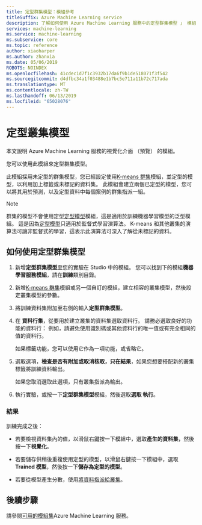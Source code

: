 ```yaml
---
title: 定型群集模型：模組參考
titleSuffix: Azure Machine Learning service
description: 了解如何使用 Azure Machine Learning 服務中的定型群集模型 」 模組來定型群集模型。
services: machine-learning
ms.service: machine-learning
ms.subservice: core
ms.topic: reference
author: xiaoharper
ms.author: zhanxia
ms.date: 05/06/2019
ROBOTS: NOINDEX
ms.openlocfilehash: 41cdec1d7f1c3932b17da6f9b1de518071f3f542
ms.sourcegitcommit: d4dfbc34a1f03488e1b7bc5e711a11b72c717ada
ms.translationtype: MT
ms.contentlocale: zh-TW
ms.lasthandoff: 06/13/2019
ms.locfileid: "65028076"
---
```

# <a name="train-clustering-model"></a>定型叢集模型

本文說明 Azure Machine Learning 服務的視覺化介面 （預覽） 的模組。

您可以使用此模組來定型群集模型。

此模組採用未定型的群集模型，您已經設定使用[K-means 群集](k-means-clustering.md)模組，並定型的模型，以利用加上標籤或未標記的資料集。 此模組會建立兩個已定型的模型，您可以將其用於預測，以及定型資料中每個案例的群集指派一組。

> [!NOTE]
> 群集的模型不會使用定型[定型模型](train-model.md)模組，這是適用於訓練機器學習模型的泛型模組。 這是因為[定型模型](train-model.md)只適用於監督式學習演算法。 K-means 和其他叢集的演算法可讓非監督式的學習，這表示此演算法可深入了解從未標記的資料。  
  
## <a name="how-to-use-train-clustering-model"></a>如何使用定型群集模型  
  
1.  新增**定型群集模型**至您的實驗在 Studio 中的模組。 您可以找到下的模組**機器學習服務模組**，請在**訓練**類別目錄。  
  
2. 新增[K-means 群集](k-means-clustering.md)模組或另一個自訂的模組，建立相容的叢集模型，然後設定叢集模型的參數。  
    
3.  將訓練資料集附加至右側的輸入**定型群集模型**。
  
5.  在 **資料行集**，從要用於建立叢集的資料集選取資料行。 請務必選取良好的功能的資料行： 例如，請避免使用識別碼或其他資料行的唯一值或有完全相同的值的資料行。

    如果標籤功能，您可以使用它作為一項功能，或省略它。  
  
6. 選取選項，**檢查是否有附加或取消核取，只在結果**，如果您想要搭配新的叢集標籤將訓練資料輸出。

    如果您取消選取此選項，只有叢集指派為輸出。 

7. 執行實驗，或按一下**定型群集模型**模組，然後選取**選取 執行**。  
  
### <a name="results"></a>結果

訓練完成之後：


+  若要檢視資料集內的值，以滑鼠右鍵按一下模組中，選取**產生的資料集**，然後按一下**視覺化**。

+ 若要儲存供稍後重複使用定型的模型，以滑鼠右鍵按一下模組中，選取**Trained 模型**，然後按一下**儲存為定型的模型**。

+ 若要從模型產生分數，使用[將資料指派給叢集](assign-data-to-clusters.md)。



## <a name="next-steps"></a>後續步驟

請參閱[可用的模組集](module-reference.md)Azure Machine Learning 服務。 